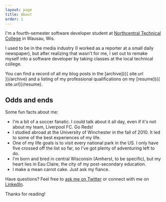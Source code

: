 ```yaml
---
layout: page
title: About
order: 1
---
```


I'm a fourth-semester software developer student at [Northcentral Technical College](https://www.ntc.edu/) in Wausau, Wis.

I used to be in the media industry (I worked as a reporter at a small daily newspaper), but after realizing that wasn't for me, I set out to remake myself into a software developer by taking classes at the local technical college.

You can find a record of all my blog posts in the [archive]({{ site.url }}/archive) and a listing of my professional qualifications on my [resume]({{ site.url}}/resume).

## Odds and ends

Some fun facts about me:

* I'm a bit of a soccer fanatic. I could talk about it all day, even if it's not about my team, Liverpool FC. Go Reds!
* I studied abroad at the University of Winchester in the fall of 2010. It led to some of the best experiences of my life.
* One of my life goals is to visit every national park in the US. I only have five crossed off the list so far, so I've got plenty of adventuring left to do.
* I'm born and bred in central Wisconsin (Amherst, to be specific), but my heart lies in Eau Claire, the city of my post-secondary education.
* I make a mean carrot cake. Just ask my fiance.

Have questions? Feel free to [ask me on Twitter](https://twitter.com/carolyntiry) or connect with me on [LinkedIn](https://www.linkedin.com/in/carolyntiry).

Thanks for reading!
